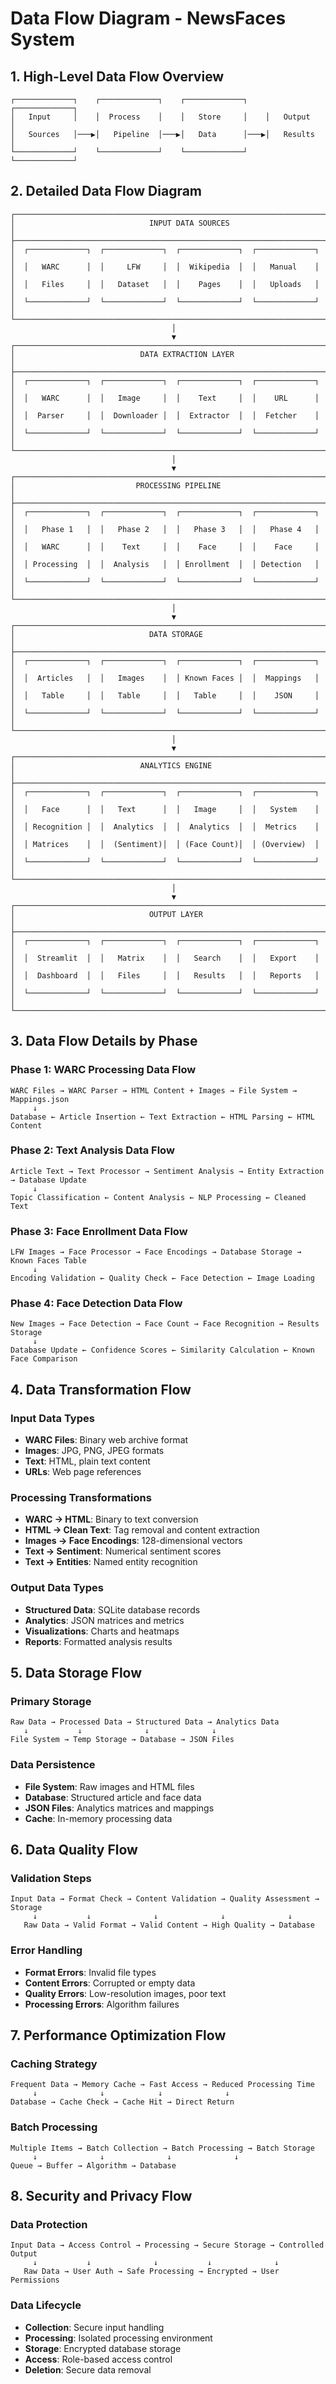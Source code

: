 # Data Flow Diagram - NewsFaces System

## 1. High-Level Data Flow Overview

```
┌─────────────┐    ┌─────────────┐    ┌─────────────┐    ┌─────────────┐
│   Input     │    │  Process    │    │   Store     │    │   Output    │
│   Sources   │───▶│   Pipeline  │───▶│   Data      │───▶│   Results   │
└─────────────┘    └─────────────┘    └─────────────┘    └─────────────┘
```

## 2. Detailed Data Flow Diagram

```
┌─────────────────────────────────────────────────────────────────────────────┐
│                              INPUT DATA SOURCES                             │
├─────────────────────────────────────────────────────────────────────────────┤
│  ┌─────────────┐  ┌─────────────┐  ┌─────────────┐  ┌─────────────┐      │
│  │   WARC      │  │     LFW     │  │  Wikipedia  │  │   Manual    │      │
│  │   Files     │  │   Dataset   │  │    Pages    │  │   Uploads   │      │
│  └─────────────┘  └─────────────┘  └─────────────┘  └─────────────┘      │
└─────────────────────────────────────────────────────────────────────────────┘
                                    │
                                    ▼
┌─────────────────────────────────────────────────────────────────────────────┐
│                            DATA EXTRACTION LAYER                            │
├─────────────────────────────────────────────────────────────────────────────┤
│  ┌─────────────┐  ┌─────────────┐  ┌─────────────┐  ┌─────────────┐      │
│  │   WARC      │  │   Image     │  │    Text     │  │    URL      │      │
│  │  Parser     │  │  Downloader │  │  Extractor  │  │  Fetcher    │      │
│  └─────────────┘  └─────────────┘  └─────────────┘  └─────────────┘      │
└─────────────────────────────────────────────────────────────────────────────┘
                                    │
                                    ▼
┌─────────────────────────────────────────────────────────────────────────────┐
│                           PROCESSING PIPELINE                               │
├─────────────────────────────────────────────────────────────────────────────┤
│  ┌─────────────┐  ┌─────────────┐  ┌─────────────┐  ┌─────────────┐      │
│  │   Phase 1   │  │   Phase 2   │  │   Phase 3   │  │   Phase 4   │      │
│  │   WARC      │  │    Text     │  │    Face     │  │    Face     │      │
│  │ Processing  │  │  Analysis   │  │ Enrollment  │  │ Detection   │      │
│  └─────────────┘  └─────────────┘  └─────────────┘  └─────────────┘      │
└─────────────────────────────────────────────────────────────────────────────┘
                                    │
                                    ▼
┌─────────────────────────────────────────────────────────────────────────────┐
│                              DATA STORAGE                                   │
├─────────────────────────────────────────────────────────────────────────────┤
│  ┌─────────────┐  ┌─────────────┐  ┌─────────────┐  ┌─────────────┐      │
│  │  Articles   │  │   Images    │  │ Known Faces │  │  Mappings   │      │
│  │   Table     │  │   Table     │  │   Table     │  │    JSON     │      │
│  └─────────────┘  └─────────────┘  └─────────────┘  └─────────────┘      │
└─────────────────────────────────────────────────────────────────────────────┘
                                    │
                                    ▼
┌─────────────────────────────────────────────────────────────────────────────┐
│                            ANALYTICS ENGINE                                 │
├─────────────────────────────────────────────────────────────────────────────┤
│  ┌─────────────┐  ┌─────────────┐  ┌─────────────┐  ┌─────────────┐      │
│  │   Face      │  │   Text      │  │   Image     │  │   System    │      │
│  │ Recognition │  │  Analytics  │  │  Analytics  │  │  Metrics    │      │
│  │ Matrices    │  │  (Sentiment)│  │ (Face Count)│  │ (Overview)  │      │
│  └─────────────┘  └─────────────┘  └─────────────┘  └─────────────┘      │
└─────────────────────────────────────────────────────────────────────────────┘
                                    │
                                    ▼
┌─────────────────────────────────────────────────────────────────────────────┐
│                              OUTPUT LAYER                                   │
├─────────────────────────────────────────────────────────────────────────────┤
│  ┌─────────────┐  ┌─────────────┐  ┌─────────────┐  ┌─────────────┐      │
│  │  Streamlit  │  │   Matrix    │  │   Search    │  │   Export    │      │
│  │  Dashboard  │  │   Files     │  │   Results   │  │   Reports   │      │
│  └─────────────┘  └─────────────┘  └─────────────┘  └─────────────┘      │
└─────────────────────────────────────────────────────────────────────────────┘
```

## 3. Data Flow Details by Phase

### Phase 1: WARC Processing Data Flow
```
WARC Files → WARC Parser → HTML Content + Images → File System → Mappings.json
     ↓
Database ← Article Insertion ← Text Extraction ← HTML Parsing ← HTML Content
```

### Phase 2: Text Analysis Data Flow
```
Article Text → Text Processor → Sentiment Analysis → Entity Extraction → Database Update
     ↓
Topic Classification ← Content Analysis ← NLP Processing ← Cleaned Text
```

### Phase 3: Face Enrollment Data Flow
```
LFW Images → Face Processor → Face Encodings → Database Storage → Known Faces Table
     ↓
Encoding Validation ← Quality Check ← Face Detection ← Image Loading
```

### Phase 4: Face Detection Data Flow
```
New Images → Face Detection → Face Count → Face Recognition → Results Storage
     ↓
Database Update ← Confidence Scores ← Similarity Calculation ← Known Face Comparison
```

## 4. Data Transformation Flow

### Input Data Types
- **WARC Files**: Binary web archive format
- **Images**: JPG, PNG, JPEG formats
- **Text**: HTML, plain text content
- **URLs**: Web page references

### Processing Transformations
- **WARC → HTML**: Binary to text conversion
- **HTML → Clean Text**: Tag removal and content extraction
- **Images → Face Encodings**: 128-dimensional vectors
- **Text → Sentiment**: Numerical sentiment scores
- **Text → Entities**: Named entity recognition

### Output Data Types
- **Structured Data**: SQLite database records
- **Analytics**: JSON matrices and metrics
- **Visualizations**: Charts and heatmaps
- **Reports**: Formatted analysis results

## 5. Data Storage Flow

### Primary Storage
```
Raw Data → Processed Data → Structured Data → Analytics Data
   ↓           ↓              ↓              ↓
File System → Temp Storage → Database → JSON Files
```

### Data Persistence
- **File System**: Raw images and HTML files
- **Database**: Structured article and face data
- **JSON Files**: Analytics matrices and mappings
- **Cache**: In-memory processing data

## 6. Data Quality Flow

### Validation Steps
```
Input Data → Format Check → Content Validation → Quality Assessment → Storage
     ↓           ↓              ↓              ↓              ↓
   Raw Data → Valid Format → Valid Content → High Quality → Database
```

### Error Handling
- **Format Errors**: Invalid file types
- **Content Errors**: Corrupted or empty data
- **Quality Errors**: Low-resolution images, poor text
- **Processing Errors**: Algorithm failures

## 7. Performance Optimization Flow

### Caching Strategy
```
Frequent Data → Memory Cache → Fast Access → Reduced Processing Time
     ↓              ↓            ↓              ↓
Database → Cache Check → Cache Hit → Direct Return
```

### Batch Processing
```
Multiple Items → Batch Collection → Batch Processing → Batch Storage
     ↓              ↓              ↓              ↓
Queue → Buffer → Algorithm → Database
```

## 8. Security and Privacy Flow

### Data Protection
```
Input Data → Access Control → Processing → Secure Storage → Controlled Output
     ↓           ↓              ↓           ↓              ↓
   Raw Data → User Auth → Safe Processing → Encrypted → User Permissions
```

### Data Lifecycle
- **Collection**: Secure input handling
- **Processing**: Isolated processing environment
- **Storage**: Encrypted database storage
- **Access**: Role-based access control
- **Deletion**: Secure data removal
